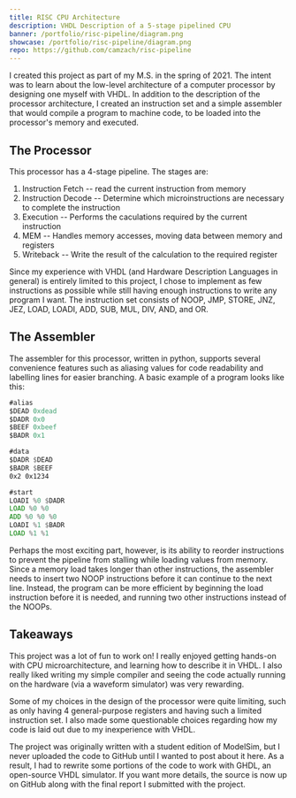 ```yaml
---
title: RISC CPU Architecture
description: VHDL Description of a 5-stage pipelined CPU
banner: /portfolio/risc-pipeline/diagram.png
showcase: /portfolio/risc-pipeline/diagram.png
repo: https://github.com/camzach/risc-pipeline
---
```


I created this project as part of my M.S. in the spring of 2021. The intent was to learn about the low-level architecture of a computer processor by designing one myself with VHDL. In addition to the description of the processor architecture, I created an instruction set and a simple assembler that would compile a program to machine code, to be loaded into the processor's memory and executed.

## The Processor

This processor has a 4-stage pipeline. The stages are:

1. Instruction Fetch -- read the current instruction from memory
2. Instruction Decode -- Determine which microinstructions are necessary to complete the instruction
3. Execution -- Performs the caculations required by the current instruction
4. MEM -- Handles memory accesses, moving data between memory and registers
5. Writeback -- Write the result of the calculation to the required register

Since my experience with VHDL (and Hardware Description Languages in general) is entirely limited to this project, I chose to implement as few instructions as possible while still having enough instructions to write any program I want. The instruction set consists of NOOP, JMP, STORE, JNZ, JEZ, LOAD, LOADI, ADD, SUB, MUL, DIV, AND, and OR.

## The Assembler

The assembler for this processor, written in python, supports several convenience features such as aliasing values for code readability and labelling lines for easier branching. A basic example of a program looks like this:

```asm
#alias
$DEAD 0xdead
$DADR 0x0
$BEEF 0xbeef
$BADR 0x1

#data
$DADR $DEAD
$BADR $BEEF
0x2 0x1234

#start
LOADI %0 $DADR
LOAD %0 %0
ADD %0 %0 %0
LOADI %1 $BADR
LOAD %1 %1
```

Perhaps the most exciting part, however, is its ability to reorder instructions to prevent the pipeline from stalling while loading values from memory. Since a memory load takes longer than other instructions, the assembler needs to insert two NOOP instructions before it can continue to the next line. Instead, the program can be more efficient by beginning the load instruction before it is needed, and running two other instructions instead of the NOOPs.

## Takeaways

This project was a lot of fun to work on! I really enjoyed getting hands-on with CPU microarchitecture, and learning how to describe it in VHDL. I also really liked writing my simple compiler and seeing the code actually running on the hardware (via a waveform simulator) was very rewarding.

Some of my choices in the design of the processor were quite limiting, such as only having 4 general-purpose registers and having such a limited instruction set. I also made some questionable choices regarding how my code is laid out due to my inexperience with VHDL.

The project was originally written with a student edition of ModelSim, but I never uploaded the code to GitHub until I wanted to post about it here. As a result, I had to rewrite some portions of the code to work with GHDL, an open-source VHDL simulator. If you want more details, the source is now up on GitHub along with the final report I submitted with the project.
